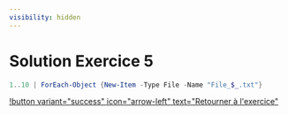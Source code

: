 ```yaml
---
visibility: hidden
---
```


# Solution Exercice 5

```powershell
1..10 | ForEach-Object {New-Item -Type File -Name "File_$_.txt"}
```

[!button variant="success" icon="arrow-left" text="Retourner à l'exercice"](exercice5.md)